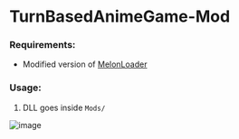 # TurnBasedAnimeGame-Mod

### Requirements:
- Modified version of [MelonLoader](https://github.com/LavaGang/MelonLoader)

### Usage:
1. DLL goes inside ``Mods/``

![image](https://i.imgur.com/j1l2suE.png)

